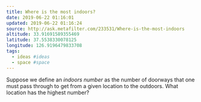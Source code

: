 ```yaml
---
title: Where is the most indoors?
date: 2019-06-22 01:16:01
updated: 2019-06-22 01:16:24
source: http://ask.metafilter.com/233531/Where-is-the-most-indoors
altitude: 33.91691589355469
latitude: 37.5538330078125
longitude: 126.9196479833708
tags:
  - ideas #ideas
  - space #space
---
```

Suppose we define an *indoors number* as the number of doorways that one must pass through to get from a given location to the outdoors. What location has the highest number?